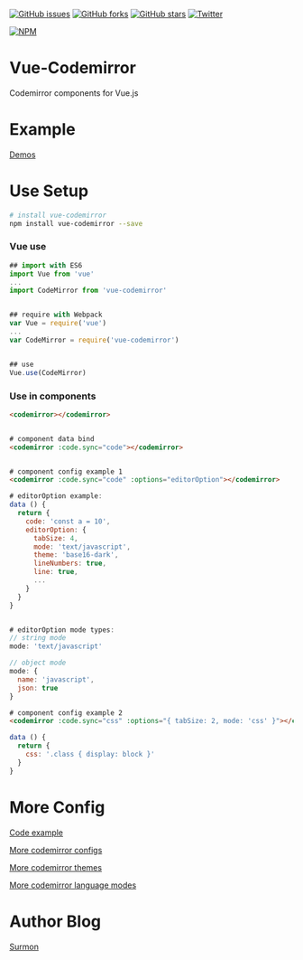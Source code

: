 [![GitHub issues](https://img.shields.io/github/issues/surmon-china/vue-codemirror.svg?style=flat-square)](https://github.com/surmon-china/vue-codemirror/issues)
[![GitHub forks](https://img.shields.io/github/forks/surmon-china/vue-codemirror.svg?style=flat-square)](https://github.com/surmon-china/vue-codemirror/network)
[![GitHub stars](https://img.shields.io/github/stars/surmon-china/vue-codemirror.svg?style=flat-square)](https://github.com/surmon-china/vue-codemirror/stargazers)
[![Twitter](https://img.shields.io/twitter/url/https/github.com/surmon-china/vue-codemirror.svg?style=flat-square)](https://twitter.com/intent/tweet?text=Wow:&url=%5Bobject%20Object%5D)

[![NPM](https://nodei.co/npm/vue-codemirror.png?downloads=true&downloadRank=true&stars=true)](https://nodei.co/npm/vue-codemirror/)


# Vue-Codemirror
Codemirror components for Vue.js


# Example

[Demos](https://surmon-china.github.io/vue-codemirror)


# Use Setup

``` bash
# install vue-codemirror
npm install vue-codemirror --save
```

### Vue use

``` javascript
## import with ES6
import Vue from 'vue'
...
import CodeMirror from 'vue-codemirror'


## require with Webpack
var Vue = require('vue')
...
var CodeMirror = require('vue-codemirror')


## use
Vue.use(CodeMirror)
```


### Use in components

``` html
<codemirror></codemirror>


# component data bind
<codemirror :code.sync="code"></codemirror>


# component config example 1
<codemirror :code.sync="code" :options="editorOption"></codemirror>
```


``` javascript
# editorOption example:
data () {
  return {
    code: 'const a = 10',
    editorOption: {
      tabSize: 4,
      mode: 'text/javascript',
      theme: 'base16-dark',
      lineNumbers: true, 
      line: true,
      ...
    }
  }
}


# editorOption mode types:
// string mode
mode: 'text/javascript'

// object mode
mode: {
  name: 'javascript',
  json: true
}
```

``` html
# component config example 2
<codemirror :code.sync="css" :options="{ tabSize: 2, mode: 'css' }"></codemirror>
```

``` javascript
data () {
  return {
    css: '.class { display: block }'
  }
}
```


# More Config

[Code example](https://github.com/surmon-china/vue-codemirror/tree/master/example)

[More codemirror configs](http://codemirror.net/doc/manual.html#config)

[More codemirror themes](http://codemirror.net/demo/theme.html)

[More codemirror language modes](http://codemirror.net/mode/)



# Author Blog
[Surmon](http://surmon.me)
